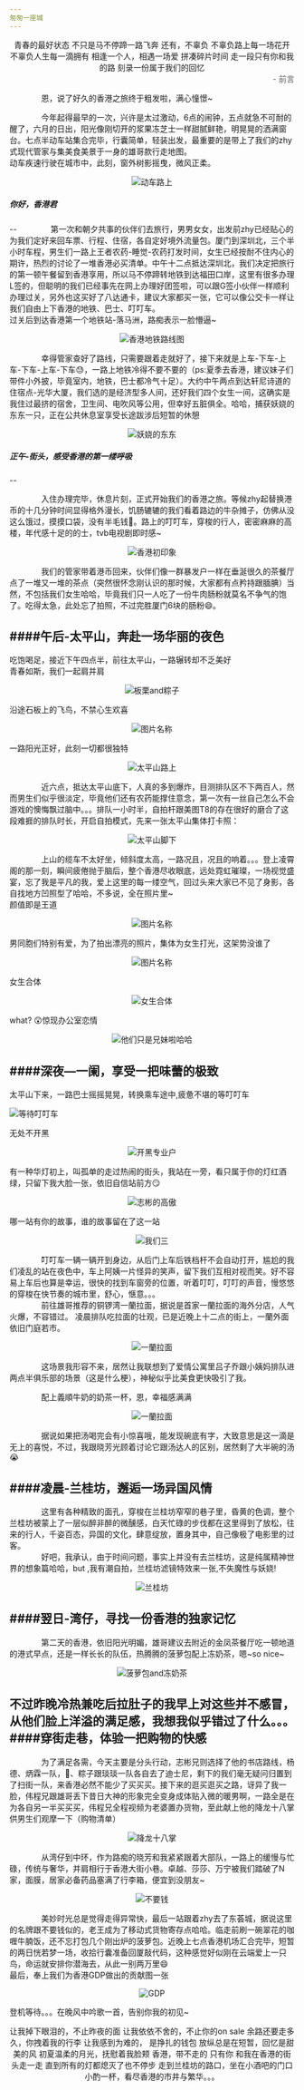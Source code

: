 ```yaml
---
匆匆一座城
---
```


<center>青春的最好状态  
不只是马不停蹄一路飞奔  
还有，不辜负  
不辜负路上每一场花开  
不辜负人生每一滴拥有  
相逢一个人，相遇一场爱  
拼凑碎片时间  
走一段只有你和我的路  
刻录一份属于我们的回忆  </center>
<div style="text-align: right;color: #5E5E5E">- 前言</div>


&emsp;&emsp;&emsp;&emsp;恩，说了好久的香港之旅终于粗发啦，满心憧憬~

&emsp;&emsp;&emsp;&emsp;今年起得最早的一次，兴许是太过激动，6点的闹钟，五点就急不可耐的醒了，六月的日出，阳光像刚切开的浆果冻芝士一样甜腻鲜艳，明晃晃的洒满窗台。七点半动车站集合完毕，行囊简单，轻装出发，最重要的是带上了我们的zhy式现代管家与集美食美景于一身的雄哥款行走地图。  
动车疾速行驶在城市中，此刻，窗外树影摇曳，微风正柔。    

<center><img src="../img/1.jpg" alt="动车路上" /></center>
 
##### 你好，香港君   
--
&emsp;&emsp;&emsp;&emsp;第一次和朝夕共事的伙伴们去旅行，男男女女，出发前zhy已经贴心的为我们定好来回车票、行程、住宿，各自定好境外流量包。厦门到深圳北，三个半小时车程，男生们一路上王者农药-睡觉-农药打发时间，女生已经按耐不住内心的期许，热烈的讨论了一堆香港必买清单。中午十二点抵达深圳北，我们决定把旅行的第一顿午餐留到香港享用，所以马不停蹄转地铁到达福田口岸，这里有很多办理L签的，但聪明的我们已经事先在网上办理好团签啦，可以跟G签小伙伴一样顺利办理过关，另外也这买好了八达通卡，建议大家都买一张，它可以像公交卡一样让我们自由上下香港的地铁、巴士、叮叮车。  
过关后到达香港第一个地铁站-落马洲，路痴表示一脸懵逼~

<center><img src="../img/2.jpg" alt="香港地铁路线图" /></center>

&emsp;&emsp;&emsp;&emsp;幸得管家查好了路线，只需要跟着走就好了，接下来就是上车-下车-上车-下车-上车-下车😓，一路上地铁冷得不要不要的（ps:夏季去香港，建议妹子们带件小外披，毕竟室内，地铁，巴士都冷气十足）。大约中午两点到达轩尼诗道的住宿点-光华大厦，我们选的是经济型多人间，还好我们四个女生一间，这确实是我住过最挤的宿舍，卫生间、电吹风等公用，但幸好五脏俱全。哈哈，捕获妖娆的东东一只，正在公共休息室享受长途跋涉后短暂的休憩 

<center><img src="../img/3.jpg"  alt="妖娆的东东"/></center>

##### 正午-街头，感受香港的第一缕呼吸  
--

&emsp;&emsp;&emsp;&emsp;入住办理完毕，休息片刻，正式开始我们的香港之旅。等候zhy起替换港币的十几分钟时间显得格外漫长，饥肠辘辘的我们看着路边的牛杂摊子，仿佛从没这么饿过，摸摸口袋，没有半毛钱🤕。路上的叮叮车，穿梭的行人，密密麻麻的高楼，年代感十足的的士，tvb电视剧即时感~

<center><img src="../img/5.jpg" alt="香港初印象" /></center>

&emsp;&emsp;&emsp;&emsp;我们的管家带着港币回来，伙伴们像一群暴发户一样在垂涎很久的茶餐厅点了一堆又一堆的茶点（突然很怀念刚认识的那时候，大家都有点矜持跟腼腆）当然，不包括我们女生哈哈，毕竟我们只一人吃了一份牛肉肠粉就莫名不争气的饱了。吃得太急，此处忘了拍照，不过完胜厦门6块的肠粉😄。

####午后-太平山，奔赴一场华丽的夜色
--

吃饱喝足，接近下午四点半，前往太平山，一路辗转却不乏美好  
青春如斯，我们一起肩并肩

<center><img src="../img/6.jpg" alt="板栗and粽子"/></center>

沿途石板上的飞鸟，不禁心生欢喜

<center><img src="../img/7.jpg" alt="图片名称" /></center>

一路阳光正好，此刻一切都很独特

<center><img src="../img/8.jpg"  alt="太平山路上" /></center>

&emsp;&emsp;&emsp;&emsp;近六点，抵达太平山底下，人真的多到爆炸，目测排队区不下两百人，然而男生们似乎很淡定，毕竟他们还有农药能撑住意念，第一次有一丝自己怎么不会游戏的懊悔飘过脑中。。。排队一小时半，自拍杆跟美图T8的存在很好的磨合了这段难捱的排队时长，开启自拍模式，先来一张太平山集体打卡照：

<center><img src="../img/9.jpg"  alt="太平山脚下" /></center>

&emsp;&emsp;&emsp;&emsp;上山的缆车不太好坐，倾斜度太高，一路况且，况且的响着。。。登上凌霄阁的那一刻，瞬间疲倦抛于脑后，整个香港尽收眼底，远处霓虹璀璨，一场视觉盛宴，忘了我是平凡的我，爱上这里的每一缕空气，回过头来大家已不见了身影，各自找地方凹照型了哈哈，不多说，全在照片里~   
颜值即是王道

<center><img src="../img/10.jpeg" alt="图片名称" /> </center>

男同胞们特别有爱，为了拍出漂亮的照片，集体为女生打光，这架势没谁了

<center><img src="../img/11.jpg" alt="图片名称"/></center>

女生合体

<center><img src="../img/12.jpg" alt="女生合体" title="女生合体"/></center>

what? 😲惊现办公室恋情

<center><img src="../img/13.jpg" alt="他们只是兄妹啦哈哈" /></center>

####深夜—一阑，享受一把味蕾的极致
--

太平山下来，一路巴士摇摇晃晃，转换乘车途中,疲惫不堪的等叮叮车  

<img src="../img/14.jpg" alt="等待叮叮车"/></center>

无处不开黑

<center><img src="../img/15.jpg" alt="开黑专业户"/></center>

有一种华灯初上，叫孤单的走过热闹的街头，我站在一旁，看只属于你的灯红酒绿，只留下我大脸一张，依旧自信站前方😏

<center><img src="../img/16.jpg" alt="志彬的高傲"/></center>

哪一站有你的故事，谁的故事留在了这一站

<center><img src="../img/17.jpg" alt="我们三"/></center>

&emsp;&emsp;&emsp;&emsp;叮叮车一辆一辆开到身边，从后门上车后铁档杆不会自动打开，尴尬的我们凌乱的站在夜色中，车上阿姨一片怪异的笑声，留下我们互相对视而笑。好不容易上车后也算是幸运，很快的找到车窗旁的位置，听着叮叮，叮叮的声音，慢悠悠的穿梭在快节奏的城市里，舒心，惬意。。。  
&emsp;&emsp;&emsp;&emsp;前往雄哥推荐的铜锣湾一蘭拉面，据说是首家一蘭拉面的海外分店，人气火爆，不容错过。
凌晨排队吃拉面的壮观，已是近晚上十二点的街上，一蘭外面依旧门庭若市。  

<center><img src="../img/18.jpg" alt="一蘭拉面"/></center>

&emsp;&emsp;&emsp;&emsp;这场景我形容不来，居然让我联想到了爱情公寓里吕子乔跟小姨妈排队进两点半俱乐部的场景（这是什么梗），神秘似乎比美食更快吸引了我。


&emsp;&emsp;&emsp;&emsp;配上義順牛奶的奶茶一杯，恩，幸福感满满

<center><img src="../img/19.jpg" alt="一蘭拉面"/></center>

&emsp;&emsp;&emsp;&emsp;据说如果把汤喝完会有小惊喜哦，能发现碗底有字，大致意思是这一滴是无上的喜悦，不过，我跟晓芳光顾着讨论它跟汤达人的区别，居然剩了大半碗的汤😭

####凌晨-兰桂坊，邂逅一场异国风情
--

&emsp;&emsp;&emsp;&emsp;这里有各种精致的面孔，穿梭在兰桂坊窄窄的巷子里，昏黄的色调，整个兰桂坊被蒙上了一层似醉非醉的微醺感，白天忙碌的步伐都在这里得到了放松，往来的行人，千姿百态，异国的文化，肆意绽放，置身其中，自己像极了电影里的过客。  
&emsp;&emsp;&emsp;&emsp;好吧，我承认，由于时间问题，事实上并没有去兰桂坊，这是纯属精神世界的想象篇哈哈，but ,我有潮自拍，兰桂坊滤镜特效来一张,不失魔性与妖娆!

<center><img src="../img/20.jpg" alt="兰桂坊"/></center>

####翌日-湾仔，寻找一份香港的独家记忆  
--
&emsp;&emsp;&emsp;&emsp;第二天的香港，依旧阳光明媚，雄哥建议去附近的金凤茶餐厅吃一顿地道的港式早点，还是一样长长的队伍，热腾腾的菠萝包配上冻奶茶，嗯~so nice~  

<center><img src="../img/21.jpg" alt="菠萝包and冻奶茶" /></center>

不过昨晚冷热兼吃后拉肚子的我早上对这些并不感冒，从他们脸上洋溢的满足感，我想我似乎错过了什么。。。
####穿街走巷，体验一把购物的快感
--
&emsp;&emsp;&emsp;&emsp;为了满足各需，今天主要是分头行动，志彬兄则选择了他的书店路线，杨德、炳霖一队，🌰、粽子跟琰琰一队各自去了迪士尼，剩下的我们毫无疑问归置到了扫街一队，来香港必然不能少了买买买。接下来的逛买逛买之路，讶异了我一脸，伟程兄跟雄哥丢下昔日大神的形象完全变身成体贴入微的暖男啊，一路全是在为各自另一半买买买，伟程兄全程视频为老婆置办货物，至此献上他的降龙十八掌供男生们观摩一下（购物清单）  

<center><img src="../img/22.jpg" alt="降龙十八掌" /></center>

&emsp;&emsp;&emsp;&emsp;从湾仔到中环，作为路痴的晓芳和我紧紧跟着大部队，一路上的缓慢与忙碌，传统与奢华，并肩相行于香港大街小巷。卓越、莎莎、万宁被我们踏破了N家，面膜，居家必备药品塞满了行李箱，便宜到没朋友~
<center><img src="../img/23.jpg" alt="不要钱"/></center>

&emsp;&emsp;&emsp;&emsp;美妙时光总是觉得走得异常快，最后一站跟着zhy去了东荟城，据说这里的名牌跟不要钱似的，老王成为了移动式货物寄存点哈哈。临走前刷一碗翠花的咖喱牛腩饭，还不忘打包几个刚出炉的菠萝包。近晚上七点香港机场汇合完毕，短暂的两日恍若梦一场，收拾行囊准备回厦敲代码，这种感觉好似刚在云端爱上一只鸟，命运就安排你潜海去，从此一别两万里😄  
最后，奉上我们为香港GDP做出的贡献图一张  

  
<center><img src="../img/24.jpg" alt="GDP"/></center>

登机等待。。。在晚风中吟歌一首，告别你我的初见~
<center>
让我掉下眼泪的，不止昨夜的面  
让我依依不舍的，不止你的on sale  
余路还要走多久，你拽着我的行李  
让我感到为难的， 是挣扎的钱包  
放纵总是在短暂，回忆是甜美的风  
初夏温柔的月光，抚慰着我脸颊  
香港，带不走的 只有你  
和我在香港的街头走一走  
直到所有的灯都熄灭了也不停步  
走到兰桂坊的路口，坐在小酒吧的门口  
小酌一杯，看尽香港的市井与繁华。。。
</center>

